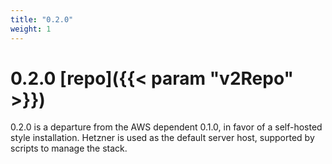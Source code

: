 ```yaml
---
title: "0.2.0"
weight: 1
---
```


# 0.2.0 [repo]({{< param "v2Repo" >}})

0.2.0 is a departure from the AWS dependent 0.1.0, in favor of a self-hosted style installation. Hetzner is used as the default server host, supported by scripts to manage the stack.
